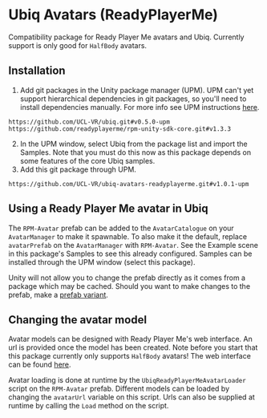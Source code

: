 # Ubiq Avatars (ReadyPlayerMe)

Compatibility package for Ready Player Me avatars and Ubiq. Currently support is only good for `HalfBody` avatars.

## Installation

1. Add git packages in the Unity package manager (UPM). UPM can't yet support hierarchical dependencies in git packages, so you'll need to install dependencies manually. For more info see UPM instructions [here](https://docs.unity3d.com/Manual/upm-ui-giturl.html).
```
https://github.com/UCL-VR/ubiq.git#v0.5.0-upm
https://github.com/readyplayerme/rpm-unity-sdk-core.git#v1.3.3
```
2. In the UPM window, select Ubiq from the package list and import the Samples. Note that you must do this now as this package depends on some features of the core Ubiq samples.
3. Add this git package through UPM.
```
https://github.com/UCL-VR/ubiq-avatars-readyplayerme.git#v1.0.1-upm
```

## Using a Ready Player Me avatar in Ubiq

The `RPM-Avatar` prefab can be added to the `AvatarCatalogue` on your `AvatarManager` to make it spawnable. To also make it the default, replace `avatarPrefab` on the `AvatarManager` with `RPM-Avatar`. See the Example scene in this package's Samples to see this already configured. Samples can be installed through the UPM window (select this package).

Unity will not allow you to change the prefab directly as it comes from a package which may be cached. Should you want to make changes to the prefab, make a [prefab variant](https://docs.unity3d.com/Manual/PrefabVariants.html).

## Changing the avatar model

Avatar models can be designed with Ready Player Me's web interface. An url is provided once the model has been created. Note before you start that this package currently only supports `HalfBody` avatars! The web interface can be found [here](https://demo.readyplayer.me).

Avatar loading is done at runtime by the `UbiqReadyPlayerMeAvatarLoader` script on the `RPM-Avatar` prefab. Different models can be loaded by changing the `avatarUrl` variable on this script. Urls can also be supplied at runtime by calling the `Load` method on the script.
